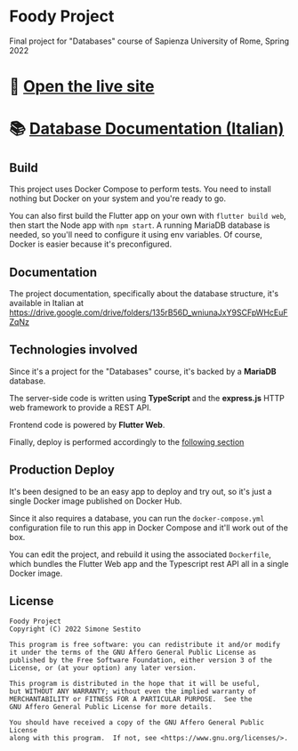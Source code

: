 # Foody Project
Final project for "Databases" course of Sapienza University of Rome, Spring 2022

# 🚀 [Open the live site](https://foody.simonesestito.com)

# 📚 [Database Documentation (Italian)](https://drive.google.com/file/d/1wL3b8IMqtLVx0o91SrFfMooiHMBsbwx_/view?usp=sharing)

## Build

This project uses Docker Compose to perform tests. You need to install nothing but Docker on your system and you're ready to go.

You can also first build the Flutter app on your own with ```flutter build web```, then start the Node app with ```npm start```. A running MariaDB database is needed, so you'll need to configure it using env variables. Of course, Docker is easier because it's preconfigured.

## Documentation

The project documentation, specifically about the database structure, it's available in Italian at https://drive.google.com/drive/folders/135rB56D_wniunaJxY9SCFpWHcEuFZqNz

## Technologies involved

Since it's a project for the "Databases" course, it's backed by a **MariaDB** database.

The server-side code is written using **TypeScript** and the **express.js** HTTP web framework to provide a REST API.

Frontend code is powered by **Flutter Web**.

Finally, deploy is performed accordingly to the [following section](#production-deploy)

## Production Deploy

It's been designed to be an easy app to deploy and try out, so it's just a single Docker image published on Docker Hub.

Since it also requires a database, you can run the ```docker-compose.yml``` configuration file to run this app in Docker Compose and it'll work out of the box.

You can edit the project, and rebuild it using the associated ```Dockerfile```, which bundles the Flutter Web app and the Typescript rest API all in a single Docker image.

## License

    Foody Project
    Copyright (C) 2022 Simone Sestito

    This program is free software: you can redistribute it and/or modify
    it under the terms of the GNU Affero General Public License as
    published by the Free Software Foundation, either version 3 of the
    License, or (at your option) any later version.

    This program is distributed in the hope that it will be useful,
    but WITHOUT ANY WARRANTY; without even the implied warranty of
    MERCHANTABILITY or FITNESS FOR A PARTICULAR PURPOSE.  See the
    GNU Affero General Public License for more details.

    You should have received a copy of the GNU Affero General Public License
    along with this program.  If not, see <https://www.gnu.org/licenses/>.
